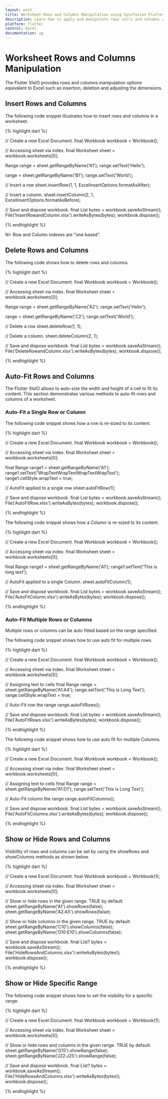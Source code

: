 ```yaml
---
layout: post
title: Worksheet Rows and Columns Manipulation using Syncfusion Flutter XlsIO
description: Learn how to apply and manipulate rows cells and columns cells in Excel Worksheet of workbook using Syncfusion Flutter XlsIO.
platform: flutter
control: Excel
documentation: ug
---
```


# Worksheet Rows and Columns Manipulation

The Flutter XlsIO provides rows and columns manipulation options equivalent to Excel such as insertion, deletion and adjusting the dimensions.

## Insert Rows and Columns

The following code snippet illustrates how to insert rows and columns in a worksheet.

{% highlight dart %} 

// Create a new Excel Document.
final Workbook workbook = Workbook();

// Accessing sheet via index.
final Worksheet sheet = workbook.worksheets[0];

Range range = sheet.getRangeByName('A1');
range.setText('Hello');

range = sheet.getRangeByName('B1');
range.setText('World');

// Insert a row
sheet.insertRow(1, 1, ExcelInsertOptions.formatAsAfter);

// Insert a column.
sheet.insertColumn(2, 1, ExcelInsertOptions.formatAsBefore);

// Save and dispose workbook.
final List<int> bytes = workbook.saveAsStream();
File('InsertRowandColumn.xlsx').writeAsBytes(bytes);
workbook.dispose();

{% endhighlight %}

N> Row and Column indexes are "one based".

## Delete Rows and Columns 

The following code shows how to delete rows and columns.

{% highlight dart %} 

// Create a new Excel Document.
final Workbook workbook = Workbook();

// Accessing sheet via index.
final Worksheet sheet = workbook.worksheets[0];

Range range = sheet.getRangeByName('A2');
range.setText('Hello');

range = sheet.getRangeByName('C2');
range.setText('World');

// Delete a row
sheet.deleteRow(1, 1);

// Delete a column.
sheet.deleteColumn(2, 1);

// Save and dispose workbook.
final List<int> bytes = workbook.saveAsStream();
File('DeleteRowandColumn.xlsx').writeAsBytes(bytes);
workbook.dispose();

{% endhighlight %}

## Auto-Fit Rows and Columns

The Flutter XlsIO allows to auto-size the width and height of a cell to fit its content. This section demonstrates various methods to auto-fit rows and columns of a worksheet.

### Auto-Fit a Single Row or Column

The following code snippet shows how a row is re-sized to its content.

{% highlight dart %}

// Create a new Excel Document.
final Workbook workbook = Workbook();

// Accessing sheet via index.
final Worksheet sheet = workbook.worksheets[0];

final Range range1 = sheet.getRangeByName('A1');
range1.setText('WrapTextWrapTextWrapTextWrapText');
range1.cellStyle.wrapText = true;

// AutoFit applied to a single row
sheet.autoFitRow(1);

// Save and dispose workbook.
final List<int> bytes = workbook.saveAsStream();
File('AutoFitRow.xlsx').writeAsBytes(bytes);
workbook.dispose();

{% endhighlight %}

The following code snippet shows how a Column is re-sized to its content.

{% highlight dart %}

// Create a new Excel Document.
final Workbook workbook = Workbook();

// Accessing sheet via index.
final Worksheet sheet = workbook.worksheets[0];

final Range range1 = sheet.getRangeByName('A1');
range1.setText('This is long text');

// AutoFit applied to a single Column.
sheet.autoFitColumn(1);

// Save and dispose workbook.
final List<int> bytes = workbook.saveAsStream();
File('AutoFitColumn.xlsx').writeAsBytes(bytes);
workbook.dispose();

{% endhighlight %}


### Auto-Fit Multiple Rows or Columns

Multiple rows or columns can be auto fitted based on the range specified.

The following code snippet shows how to use auto fit for multiple rows.

{% highlight dart %}

// Create a new Excel Document.
final Workbook workbook = Workbook();

// Accessing sheet via index.
final Worksheet sheet = workbook.worksheets[0];

// Assigning text to cells
final Range range = sheet.getRangeByName('A1:A4');
range.setText('This is Long Text');
range.cellStyle.wrapText = true;

// Auto-Fit row the range
range.autoFitRows();

// Save and dispose workbook.
final List<int> bytes = workbook.saveAsStream();
File('AutoFitRows.xlsx').writeAsBytes(bytes);
workbook.dispose();

{% endhighlight %}


The following code snippet shows how to use auto fit for multiple Columns.

{% highlight dart %}

// Create a new Excel Document.
final Workbook workbook = Workbook();

// Accessing sheet via index.
final Worksheet sheet = workbook.worksheets[0];

// Assigning text to cells
final Range range = sheet.getRangeByName('A1:D1');
range.setText('This is Long Text');

// Auto-Fit column the range
range.autoFitColumns();

// Save and dispose workbook.
final List<int> bytes = workbook.saveAsStream();
File('AutoFitColumns.xlsx').writeAsBytes(bytes);
workbook.dispose();

{% endhighlight %}

## Show or Hide Rows and Columns

Visibility of rows and columns can be set by using the showRows and showColumns methods as shown below.

{% highlight dart %}

// Create a new Excel Document.
final Workbook workbook = Workbook(1);

// Accessing sheet via index.
final Worksheet sheet = workbook.worksheets[0];

// Show or hide rows in the given range. TRUE by default.
sheet.getRangeByName('A1').showRows(false);    
sheet.getRangeByName('A2:A5').showRows(false);   

// Show or hide columns in the given range. TRUE by default.
sheet.getRangeByName('C10').showColumns(false);
sheet.getRangeByName('D10:E10').showColumns(false);
       
// Save and dispose workbook.
final List<int>? bytes = workbook.saveAsStream();
File('HideRowsAndColumns.xlsx').writeAsBytes(bytes!);
workbook.dispose();

{% endhighlight %}

## Show or Hide Specific Range

The following code snippet shows how to set the visibility for a specific range.

{% highlight dart %}

// Create a new Excel Document.
final Workbook workbook = Workbook(1);

// Accessing sheet via index.
final Worksheet sheet = workbook.worksheets[0];

// Show or hide rows and columns in the given range. TRUE by default.
sheet.getRangeByName('G15').showRange(false);
sheet.getRangeByName('J22:J25').showRange(false);
       
// Save and dispose workbook.
final List<int>? bytes = workbook.saveAsStream();
File('HideRowsAndColumns.xlsx').writeAsBytes(bytes!);
workbook.dispose();

{% endhighlight %}

